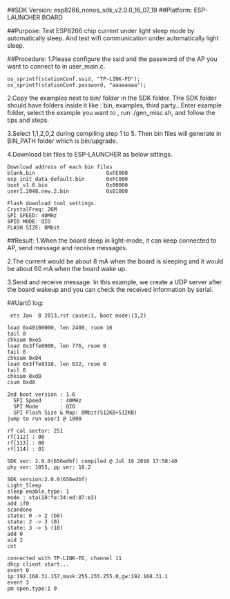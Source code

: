 ##SDK Version: esp8266_nonos_sdk_v2.0.0_16_07_19
##Platform: ESP-LAUNCHER BOARD

##Purpose:
Test ESP8266 chip current under light sleep mode by automatically sleep. And test wifi communication under automatically light sleep.

##Procedure:
1.Please configure the ssid and the password of the AP you want to connect to in user_main.c.

	os_sprintf(stationConf.ssid, "TP-LINK-FD");
	os_sprintf(stationConf.password, "aaaaaaaa");

2.Copy the examples next to bin/ folder in the SDK folder. THe SDK folder should have folders inside it like : bin, examples, third party...Enter example folder, select the example you want to , run ./gen_misc.sh, and follow the tips and steps.

3.Select 1,1,2,0,2 during compiling step 1 to 5. Then bin files will generate in BIN_PATH folder which is bin/upgrade.

4.Download bin files to ESP-LAUNCHER as below sittings.

	Download address of each bin files
	blank.bin						0xFE000
	esp_init_data_default.bin		0xFC000
	boot_v1.6.bin					0x00000
	user1.2048.new.2.bin			0x01000
	
	Flash download tool settings.
	CrystalFreq: 26M
	SPI SPEED: 40MHz
	SPID MODE: QIO
	FLASH SIZE: 8Mbit

##Result:
1.When the board sleep in light-mode, it can keep connected to AP, send message and receive messages.

2.The current would be about 8 mA when the board is sleeping and it would be about 60 mA when the board wake up.

3.Send and receive message. In this example, we create a UDP server after the board wakeup and you can check the received information by serial.

##Uart0 log:
	 ets Jan  8 2013,rst cause:1, boot mode:(3,2)	load 0x40100000, len 2408, room 16 	tail 8	chksum 0xe5	load 0x3ffe8000, len 776, room 0 	tail 8	chksum 0x84	load 0x3ffe8310, len 632, room 0 	tail 8	chksum 0xd8	csum 0xd8	2nd boot version : 1.6	  SPI Speed      : 40MHz	  SPI Mode       : QIO	  SPI Flash Size & Map: 8Mbit(512KB+512KB)	jump to run user1 @ 1000	rf cal sector: 251	rf[112] : 00	rf[113] : 00	rf[114] : 01	SDK ver: 2.0.0(656edbf) compiled @ Jul 19 2016 17:58:40	phy ver: 1055, pp ver: 10.2	SDK version:2.0.0(656edbf)	Light_Sleep	sleep enable,type: 1	mode : sta(18:fe:34:ed:87:e3)	add if0	scandone	state: 0 -> 2 (b0)	state: 2 -> 3 (0)	state: 3 -> 5 (10)	add 0	aid 2	cnt 	connected with TP-LINK-FD, channel 11	dhcp client start...	event 0	ip:192.168.31.157,mask:255.255.255.0,gw:192.168.31.1	event 3	pm open,type:1 0
	 
